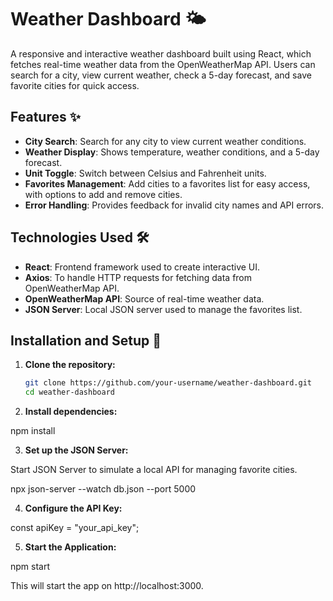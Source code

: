 # Weather Dashboard 🌤️

A responsive and interactive weather dashboard built using React, which fetches real-time weather data from the OpenWeatherMap API. Users can search for a city, view current weather, check a 5-day forecast, and save favorite cities for quick access.

## Features ✨

- **City Search**: Search for any city to view current weather conditions.
- **Weather Display**: Shows temperature, weather conditions, and a 5-day forecast.
- **Unit Toggle**: Switch between Celsius and Fahrenheit units.
- **Favorites Management**: Add cities to a favorites list for easy access, with options to add and remove cities.
- **Error Handling**: Provides feedback for invalid city names and API errors.

## Technologies Used 🛠️

- **React**: Frontend framework used to create interactive UI.
- **Axios**: To handle HTTP requests for fetching data from OpenWeatherMap API.
- **OpenWeatherMap API**: Source of real-time weather data.
- **JSON Server**: Local JSON server used to manage the favorites list.

## Installation and Setup 🚀

1. **Clone the repository:**

   ```bash
   git clone https://github.com/your-username/weather-dashboard.git
   cd weather-dashboard
   ```

2. **Install dependencies:**

npm install

3. **Set up the JSON Server:**

Start JSON Server to simulate a local API for managing favorite cities.

npx json-server --watch db.json --port 5000

4. **Configure the API Key:**

const apiKey = "your_api_key";

5. **Start the Application:**

npm start

This will start the app on http://localhost:3000.
